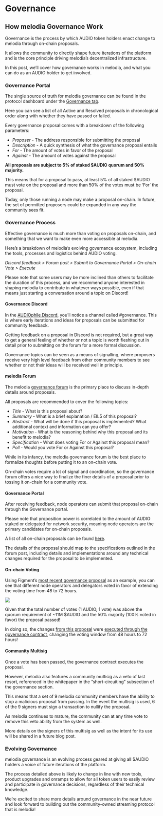 # Governance

## How melodia Governance Work

Governance is the process by which AUDIO token holders enact change to melodia through on-chain proposals.

It allows the community to directly shape future iterations of the platform and is the core principle driving melodia’s decentralized infrastructure.

In this post, we’ll cover how governance works in melodia, and what you can do as an AUDIO holder to get involved.

### **Governance Portal**

The single source of truth for melodia governance can be found in the protocol dashboard under the [Governance tab](https://dashboard.melodia.org/governance).

Here you can see a list of all Active and Resolved proposals in chronological order along with whether they have passed or failed.

Every governance proposal comes with a breakdown of the following parameters:

- _Proposer_ - The address responsible for submitting the proposal
- _Description_ - A quick synthesis of what the governance proposal entails
- _For_ - The amount of votes in favor of the proposal
- _Against_ - The amount of votes against the proposal

**All proposals are subject to 5% of staked $AUDIO quorum and 50% majority.**

This means that for a proposal to pass, at least 5% of all staked $AUDIO must vote on the proposal and more than 50% of the votes must be ‘For’ the proposal.

Today, only those running a node may make a proposal on-chain. In future, the set of permitted proposers could be expanded in any way the community sees fit.

### **Governance Process**

Effective governance is much more than voting on proposals on-chain, and something that we want to make even more accessible at melodia.

Here’s a breakdown of melodia’s evolving governance ecosystem, including the tools, processes and logistics behind AUDIO voting.

_Discord feedback &gt; Forum post &gt; Submit to Governance Portal &gt; On-chain Vote &gt; Execute_

Please note that some users may be more inclined than others to facilitate the duration of this process, and we recommend anyone interested in shaping melodia to contribute in whatever ways possible, even if that means just starting a conversation around a topic on Discord!

#### **Governance Discord**

In the [AUDIOphile Discord](https://discord.gg/ah5CcqW), you’ll notice a channel called \#governance. This is where early iterations and ideas for proposals can be submitted for community feedback.

Getting feedback on a proposal in Discord is not required, but a great way to get a general feeling of whether or not a topic is worth fleshing out in detail prior to submitting on the forum for a more formal discussion.

Governance topics can be seen as a means of signalling, where proposers receive very high level feedback from other community members to see whether or not their ideas will be received well in principle.

#### **melodia Forum**

The melodia [governance forum](https://gov.melodia.org/) is the primary place to discuss in-depth details around proposals.

All proposals are recommended to cover the following topics:

- _Title_ - What is this proposal about?
- _Summary_ - What is a brief explanation / EIL5 of this proposal?
- _Abstract_ - What will be done if this proposal is implemented? What additional context and information can you offer?
- _Motivation_ - What is the reasoning behind why this proposal and its benefit to melodia?
- _Specification_ - What does voting For or Against this proposal mean?
- _Poll_ - Would you vote For or Against this proposal?

While in its infancy, the melodia governance forum is the best place to formalize thoughts before putting it to an on-chain vote.

On-chain votes require a lot of signal and coordination, so the governance forum offers a nice way to finalize the finer details of a proposal prior to tossing it on-chain for a community vote.

#### **Governance Portal**

After receiving feedback, node operators can submit that proposal on-chain through the Governance portal.

Please note that proposition power is correlated to the amount of AUDIO staked or delegated for network security, meaning node operators are the primary candidates for on-chain proposals.

A list of all on-chain proposals can be found [here](https://dashboard.melodia.org/#/governance).

The details of the proposal should map to the specifications outlined in the forum post, including details and implementations around any technical changes required for the proposal to be implemented.

#### **On-chain Voting**

Using Figment’s [most recent governance proposal](https://dashboard.melodia.org/#/governance/proposal/9) as an example, you can see that different node operators and delegators voted in favor of extending the voting time from 48 to 72 hours.

![](https://assets.website-files.com/6024b69839b1b7fd3787991c/607d16049feb3a126f852b57_H6OK09A-2szawbI66mlGi7489J5aj-x604boPIeDUs6zhfZB7Fs77rIsaskaMGslMNWdGrTfm2ZM_sLalkwBvLCn-I0aUm7g9aSIYr11qC0b2t5WHELcyUtSlK21OaD5UgB9mnRN.png)

Given that the total number of votes \(1 AUDIO, 1 vote\) was above the quorum requirement of ~11M $AUDIO and the 50% majority \(100% voted in favor\) the proposal passed!

In doing so, the changes [from this proposal](https://etherscan.io/tx/0xd4e14895b2a22b48469a43923ab7b30bee75f9a688941933430b3dae9510b8a6) were [executed through the governance contract](https://etherscan.io/tx/0x4396652fb9c1116cec5900f412608dfba7a3ec1b9967f4109a8ec3e09d3a75af), changing the voting window from 48 hours to 72 hours!

#### **Community Multisig**

Once a vote has been passed, the governance contract executes the proposal.

However, melodia also features a community multisig as a veto of last resort, referenced in the whitepaper in the “short-circuiting” subsection of the governance section.

This means that a set of 9 melodia community members have the ability to stop a malicious proposal from passing. In the event the multisig is used, 6 of the 9 signers must sign a transaction to nullify the proposal.

As melodia continues to mature, the community can at any time vote to remove this veto ability from the system as well.

More details on the signers of this multisig as well as the intent for its use will be shared in a future blog post.

### **Evolving Governance**

melodia governance is an evolving process geared at giving all $AUDIO holders a voice of future iterations of the platform.

The process detailed above is likely to change in line with new tools, product upgrades and onramps to allow for all token users to easily review and participate in governance decisions, regardless of their technical knowledge.

We’re excited to share more details around governance in the near future and look forward to building out the community-owned streaming protocol that is melodia!
